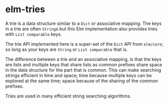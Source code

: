 # elm-tries

A trie is a data structure similar to a `Dict` or associative mapping. The keys
in a trie are often `String`s but this Elm implementation also provides tries
with `List comparable` keys.

The trie API implemented here is a super-set of the `Dict` API from `elm/core`;
so long as your keys are `String` or `List comparable` that is.

The difference between a trie and an associative mapping, is that the keys
are lists and multiple keys that share lists as common prefixes share space in
the data structure for the part that is common. This can make searching strings
efficient in time and space; time because multiple keys can be explored at the
same time; space because of the sharing of the common prefixes.

Tries are used in many efficient string searching algorithms.

